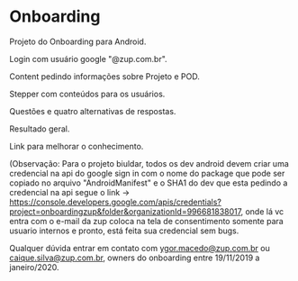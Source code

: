 # Onboarding
Projeto do Onboarding para Android.


Login com usuário google "@zup.com.br".

Content pedindo informações sobre Projeto e POD.

Stepper com conteúdos para os usuários.

Questões e quatro alternativas de respostas.

Resultado geral.

Link para melhorar o conhecimento.

(Observação: Para o projeto biuldar, todos os dev android devem criar uma credencial na api do google sign in com o nome do package que pode ser copiado no arquivo "AndroidManifest" e o SHA1 do dev que esta pedindo a credencial na api segue o link -> https://console.developers.google.com/apis/credentials?project=onboardingzup&folder&organizationId=996681838017, onde lá vc entra com o e-mail da zup coloca na tela de consentimento somente para usuario internos e pronto, está feita sua credencial sem bugs.

Qualquer dúvida entrar em contato com ygor.macedo@zup.com.br ou caique.silva@zup.com.br, owners do onboarding entre 19/11/2019 a janeiro/2020.
